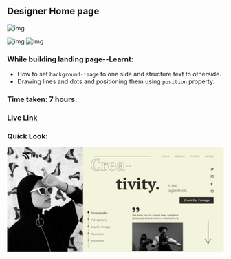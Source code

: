 ## Designer Home page
![img](https://img.shields.io/badge/ineuron-FullStackJS-blue)

![img](https://img.shields.io/badge/HTML-5-brightgreen)
![img](https://img.shields.io/badge/CSS-3-brightgreen)

### While building landing page--Learnt:
- How to set `background-image` to one side and structure text to otherside.
- Drawing lines and dots and positioning them using `position` property. 


### Time taken: 7 hours.

### [Live Link]()

### Quick Look:
![img](./Assets/screencapture-127-0-0-1-5500-index-html-2022-08-01-22_21_47.png)